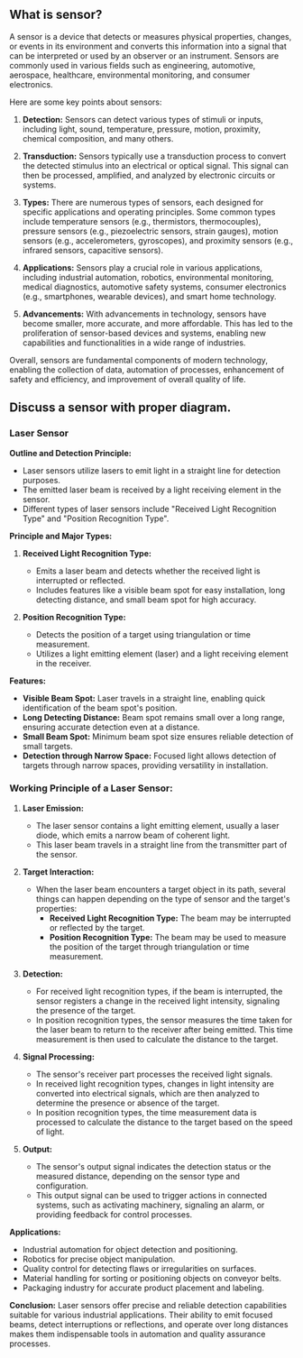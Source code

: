 ## What is sensor?

A sensor is a device that detects or measures physical properties, changes, or events in its environment and converts this information into a signal that can be interpreted or used by an observer or an instrument. Sensors are commonly used in various fields such as engineering, automotive, aerospace, healthcare, environmental monitoring, and consumer electronics.

Here are some key points about sensors:

1. **Detection:** Sensors can detect various types of stimuli or inputs, including light, sound, temperature, pressure, motion, proximity, chemical composition, and many others.

2. **Transduction:** Sensors typically use a transduction process to convert the detected stimulus into an electrical or optical signal. This signal can then be processed, amplified, and analyzed by electronic circuits or systems.

3. **Types:** There are numerous types of sensors, each designed for specific applications and operating principles. Some common types include temperature sensors (e.g., thermistors, thermocouples), pressure sensors (e.g., piezoelectric sensors, strain gauges), motion sensors (e.g., accelerometers, gyroscopes), and proximity sensors (e.g., infrared sensors, capacitive sensors).

4. **Applications:** Sensors play a crucial role in various applications, including industrial automation, robotics, environmental monitoring, medical diagnostics, automotive safety systems, consumer electronics (e.g., smartphones, wearable devices), and smart home technology.

5. **Advancements:** With advancements in technology, sensors have become smaller, more accurate, and more affordable. This has led to the proliferation of sensor-based devices and systems, enabling new capabilities and functionalities in a wide range of industries.

Overall, sensors are fundamental components of modern technology, enabling the collection of data, automation of processes, enhancement of safety and efficiency, and improvement of overall quality of life.

## Discuss a sensor with proper diagram.

### Laser Sensor

**Outline and Detection Principle:**
- Laser sensors utilize lasers to emit light in a straight line for detection purposes.
- The emitted laser beam is received by a light receiving element in the sensor.
- Different types of laser sensors include "Received Light Recognition Type" and "Position Recognition Type".

**Principle and Major Types:**
1. **Received Light Recognition Type:**
   - Emits a laser beam and detects whether the received light is interrupted or reflected.
   - Includes features like a visible beam spot for easy installation, long detecting distance, and small beam spot for high accuracy.

2. **Position Recognition Type:**
   - Detects the position of a target using triangulation or time measurement.
   - Utilizes a light emitting element (laser) and a light receiving element in the receiver.

**Features:**
- **Visible Beam Spot:** Laser travels in a straight line, enabling quick identification of the beam spot's position.
- **Long Detecting Distance:** Beam spot remains small over a long range, ensuring accurate detection even at a distance.
- **Small Beam Spot:** Minimum beam spot size ensures reliable detection of small targets.
- **Detection through Narrow Space:** Focused light allows detection of targets through narrow spaces, providing versatility in installation.

### Working Principle of a Laser Sensor:

1. **Laser Emission:**
   - The laser sensor contains a light emitting element, usually a laser diode, which emits a narrow beam of coherent light.
   - This laser beam travels in a straight line from the transmitter part of the sensor.

2. **Target Interaction:**
   - When the laser beam encounters a target object in its path, several things can happen depending on the type of sensor and the target's properties:
     - **Received Light Recognition Type:** The beam may be interrupted or reflected by the target.
     - **Position Recognition Type:** The beam may be used to measure the position of the target through triangulation or time measurement.

3. **Detection:**
   - For received light recognition types, if the beam is interrupted, the sensor registers a change in the received light intensity, signaling the presence of the target.
   - In position recognition types, the sensor measures the time taken for the laser beam to return to the receiver after being emitted. This time measurement is then used to calculate the distance to the target.

4. **Signal Processing:**
   - The sensor's receiver part processes the received light signals.
   - In received light recognition types, changes in light intensity are converted into electrical signals, which are then analyzed to determine the presence or absence of the target.
   - In position recognition types, the time measurement data is processed to calculate the distance to the target based on the speed of light.

5. **Output:**
   - The sensor's output signal indicates the detection status or the measured distance, depending on the sensor type and configuration.
   - This output signal can be used to trigger actions in connected systems, such as activating machinery, signaling an alarm, or providing feedback for control processes.

**Applications:**
- Industrial automation for object detection and positioning.
- Robotics for precise object manipulation.
- Quality control for detecting flaws or irregularities on surfaces.
- Material handling for sorting or positioning objects on conveyor belts.
- Packaging industry for accurate product placement and labeling.

**Conclusion:**
Laser sensors offer precise and reliable detection capabilities suitable for various industrial applications. Their ability to emit focused beams, detect interruptions or reflections, and operate over long distances makes them indispensable tools in automation and quality assurance processes.
